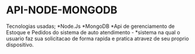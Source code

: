 # API-NODE-MONGODB

Tecnologias usadas;
	*Node.Js
	*MongoDB
*Api de gerenciamento de Estoque e Pedidos do sistema de auto atendimento -
*sistema na qual o usuario faz sua solicitacao de forma rapida e pratica atravez de seu proprio dispositivo.
